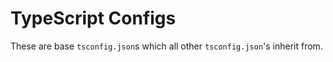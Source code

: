 # TypeScript Configs

These are base `tsconfig.json`s which all other `tsconfig.json`'s inherit from.
